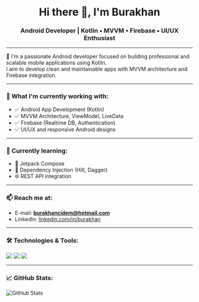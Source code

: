 <h1 align="center">Hi there 👋, I'm Burakhan</h1>
<h3 align="center">Android Developer | Kotlin • MVVM • Firebase • UI/UX Enthusiast</h3>

---

🎯 I'm a passionate Android developer focused on building professional and scalable mobile applications using Kotlin.  
I aim to develop clean and maintainable apps with MVVM architecture and Firebase integration.

---

### 🚀 What I'm currently working with:

- ✅ Android App Development (Kotlin)
- ✅ MVVM Architecture, ViewModel, LiveData
- ✅ Firebase (Realtime DB, Authentication)
- ✅ UI/UX and responsive Android designs

---

### 🧠 Currently learning:

- 📱 Jetpack Compose
- 🧩 Dependency Injection (Hilt, Dagger)
- 🌐 REST API integration

---

### 📫 Reach me at:

- E-mail: **burakhancidem@hotmail.com**
- LinkedIn: [linkedin.com/in/burakhan](https://www.linkedin.com/in/burakhan-%C3%A7idem-7229202a1/)

---

### 🛠️ Technologies & Tools:

<p>
  <img src="https://img.shields.io/badge/Kotlin-%230095D5.svg?style=for-the-badge&logo=kotlin&logoColor=white"/>
  <img src="https://img.shields.io/badge/AndroidStudio-3DDC84?style=for-the-badge&logo=androidstudio&logoColor=white"/>
  <img src="https://img.shields.io/badge/Firebase-FFCA28?style=for-the-badge&logo=firebase&logoColor=black"/>
</p>

---

### 📈 GitHub Stats:

![GitHub Stats](https://github-readme-stats.vercel.app/api?username=Brkcidem&show_icons=true&theme=radical)

